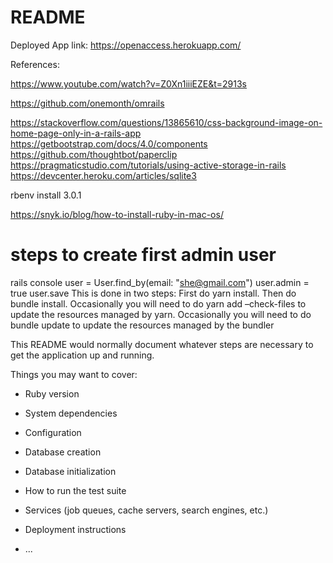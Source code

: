 # README
Deployed App link: https://openaccess.herokuapp.com/

References:

https://www.youtube.com/watch?v=Z0Xn1iiiEZE&t=2913s

https://github.com/onemonth/omrails

https://stackoverflow.com/questions/13865610/css-background-image-on-home-page-only-in-a-rails-app
https://getbootstrap.com/docs/4.0/components
https://github.com/thoughtbot/paperclip
https://pragmaticstudio.com/tutorials/using-active-storage-in-rails
https://devcenter.heroku.com/articles/sqlite3

 rbenv install 3.0.1

 https://snyk.io/blog/how-to-install-ruby-in-mac-os/

# steps to create first admin user
rails console
user = User.find_by(email: "she@gmail.com")
user.admin = true
user.save
This is done in two steps: First do yarn install. Then do bundle install. Occasionally you will need to do yarn add –check-files to update the resources managed by yarn. Occasionally you will need to do bundle update to update the resources managed by the bundler

This README would normally document whatever steps are necessary to get the
application up and running.

Things you may want to cover:

* Ruby version

* System dependencies

* Configuration

* Database creation

* Database initialization

* How to run the test suite

* Services (job queues, cache servers, search engines, etc.)

* Deployment instructions

* ...
